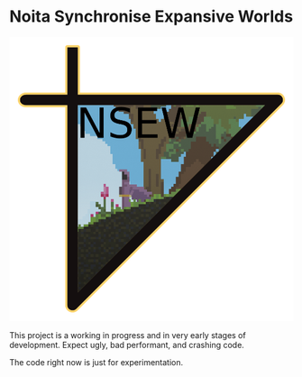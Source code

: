 # Noita Synchronise Expansive Worlds

![Logo](Logo/Logo.png)

This project is a working in progress and in very early stages of development. Expect ugly, bad performant, and crashing code.

The code right now is just for experimentation.
